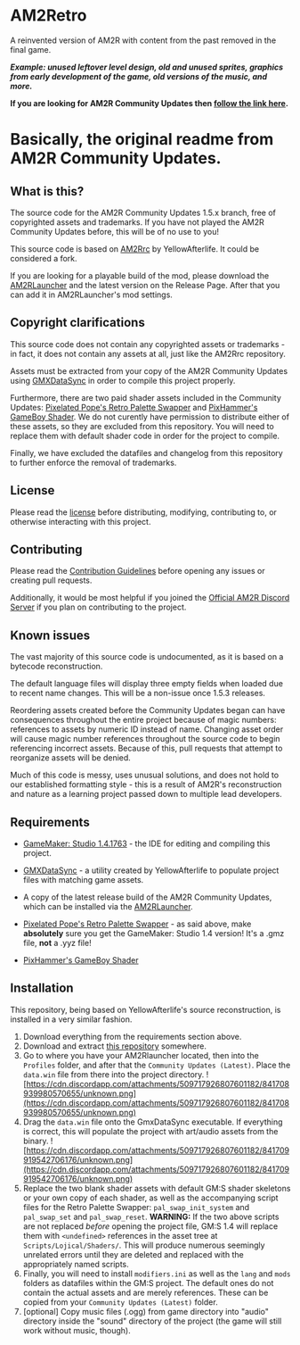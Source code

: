 # AM2Retro

A reinvented version of AM2R with content from the past removed in the final game.

***Example: unused leftover level design, old and unused sprites, graphics from early development of the game, old versions of the music, and more.***

**If you are looking for AM2R Community Updates then [follow the link here](https://github.com/AM2R-Community-Developers/AM2R-Community-Updates).**

# Basically, the original readme from AM2R Community Updates.

## What is this?
The source code for the AM2R Community Updates 1.5.x branch, free of copyrighted assets and trademarks. 
If you have not played the AM2R Community Updates before, this will be of no use to you!

This source code is based on [AM2Rrc](https://gitlab.com/yellowafterlife/AM2Rrc) by YellowAfterlife. It could be considered a fork.

If you are looking for a playable build of the mod, please download the [AM2RLauncher](https://www.reddit.com/r/AM2R/comments/me73i2/am2rlauncher_20_release_now_with_linux_support/) and the latest version on the Release Page. After that you can add it in AM2RLauncher's mod settings.

## Copyright clarifications
This source code does not contain any copyrighted assets or trademarks - in fact, it does not contain any assets at all, just like the AM2Rrc repository.

Assets must be extracted from your copy of the AM2R Community Updates using [GMXDataSync](https://github.com/YAL-GameMaker-Tools/GmxDataSync/blob/master/Executable/GmxDataSync.exe) in order to compile this project properly.

Furthermore, there are two paid shader assets included in the Community Updates: [Pixelated Pope's Retro Palette Swapper](https://pixelatedpope.itch.io/retro-palette-swapper) and [PixHammer's GameBoy Shader](https://pixhammer.itch.io/gameboy-shader). We do not curently have permission to distribute either of these assets, so they are excluded from this repository. You will need to replace them with default shader code in order for the project to compile.

Finally, we have excluded the datafiles and changelog from this repository to further enforce the removal of trademarks.

## License
Please read the [license](https://github.com/Nero260/AM2Retro/blob/main/LICENSE) before distributing, modifying, contributing to, or otherwise interacting with this project.

## Contributing
Please read the [Contribution Guidelines](https://github.com/Nero260/AM2Retro/blob/main/CONTRIBUTING.md) before opening any issues or creating pull requests.

Additionally, it would be most helpful if you joined the [Official AM2R Discord Server](https://discord.com/invite/HAeG8spkSu) if you plan on contributing to the project.

## Known issues
The vast majority of this source code is undocumented, as it is based on a bytecode reconstruction.

The default language files will display three empty fields when loaded due to recent name changes. This will be a non-issue once 1.5.3 releases.

Reordering assets created before the Community Updates began can have consequences throughout the entire project because of magic numbers: references to assets by numeric ID instead of name. Changing asset order will cause magic number references throughout the source code to begin referencing incorrect assets. Because of this, pull requests that attempt to reorganize assets will be denied.

Much of this code is messy, uses unusual solutions, and does not hold to our established formatting style - this is a result of AM2R's reconstruction and nature as a learning project passed down to multiple lead developers.

## Requirements
- [GameMaker: Studio 1.4.1763](https://store.yoyogames.com/downloads/gm-studio/GMStudio-Installer-1.4.1763.exe) - the IDE for editing and compiling this project.

- [GMXDataSync](https://raw.githubusercontent.com/YAL-GameMaker-Tools/GmxDataSync/master/Executable/GmxDataSync.exe) - a utility created by YellowAfterlife to populate project files with matching game assets.

- A copy of the latest release build of the AM2R Community Updates, which can be installed via the [AM2RLauncher](https://www.reddit.com/r/AM2R/comments/me73i2/am2rlauncher_20_release_now_with_linux_support/).

- [Pixelated Pope's Retro Palette Swapper](https://pixelatedpope.itch.io/retro-palette-swapper) - as said above, make **absolutely** sure you get the GameMaker: Studio 1.4 version! It's a .gmz file, **not** a .yyz file!

- [PixHammer's GameBoy Shader](https://pixhammer.itch.io/gameboy-shader)

## Installation
This repository, being based on YellowAfterlife's source reconstruction, is installed in a very similar fashion.

1. Download everything from the requirements section above.
2. Download and extract [this repository](https://github.com/Nero260/AM2Retro/archive/refs/heads/main.zip) somewhere.
3. Go to where you have your AM2Rlauncher located, then into the `Profiles` folder, and after that the `Community Updates (Latest)`. Place the `data.win` file from there into the project directory.
![https://cdn.discordapp.com/attachments/509717926807601182/841708939980570655/unknown.png](https://cdn.discordapp.com/attachments/509717926807601182/841708939980570655/unknown.png)
4. Drag the `data.win` file onto the GmxDataSync executable. If everything is correct, this will populate the project with art/audio assets from the binary.
![https://cdn.discordapp.com/attachments/509717926807601182/841709919542706176/unknown.png](https://cdn.discordapp.com/attachments/509717926807601182/841709919542706176/unknown.png)
5. Replace the two blank shader assets with default GM:S shader skeletons or your own copy of each shader, as well as the accompanying script files for the Retro Palette Swapper: `pal_swap_init_system` and `pal_swap_set` and `pal_swap_reset`. 
**WARNING:** If the two above scripts are not replaced *before* opening the project file, GM:S 1.4 will replace them with `<undefined>` references in the asset tree at `Scripts/Lojical/Shaders/`. This will produce numerous seemingly unrelated errors until they are deleted and replaced with the appropriately named scripts.
6. Finally, you will need to install `modifiers.ini` as well as the `lang` and `mods` folders as datafiles within the GM:S project. The default ones do not contain the actual assets and are merely references. These can be copied from your `Community Updates (Latest)` folder.
7. [optional] Copy music files (.ogg) from game directory into "audio" directory inside the "sound" directory of the project (the game will still work without music, though).
